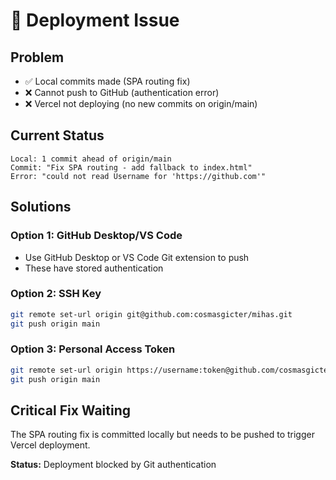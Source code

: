 # 🚨 Deployment Issue

## Problem
- ✅ Local commits made (SPA routing fix)
- ❌ Cannot push to GitHub (authentication error)
- ❌ Vercel not deploying (no new commits on origin/main)

## Current Status
```
Local: 1 commit ahead of origin/main
Commit: "Fix SPA routing - add fallback to index.html"
Error: "could not read Username for 'https://github.com'"
```

## Solutions

### Option 1: GitHub Desktop/VS Code
- Use GitHub Desktop or VS Code Git extension to push
- These have stored authentication

### Option 2: SSH Key
```bash
git remote set-url origin git@github.com:cosmasgicter/mihas.git
git push origin main
```

### Option 3: Personal Access Token
```bash
git remote set-url origin https://username:token@github.com/cosmasgicter/mihas.git
git push origin main
```

## Critical Fix Waiting
The SPA routing fix is committed locally but needs to be pushed to trigger Vercel deployment.

**Status:** Deployment blocked by Git authentication